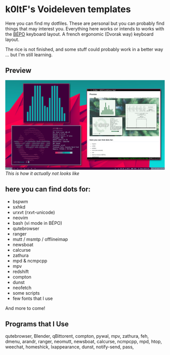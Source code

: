 # k0ltF's Voideleven templates

Here you can find my dotfiles. These are personal but you can probably find things that may interest you. Everything here works or intends to works with the [BÉPO](https://bepo.fr) keyboard layout. A french ergonomic (Dvorak way) keyboard layout.

The rice is not finished, and some stuff could probably work in a better way
… but I'm still learning. 

## Preview

![pic](previews/preview-002.png)
*This is how it actually not looks like*


## here you can find dots for:

+ bspwm
+ sxhkd
+ urxvt (rxvt-unicode)
+ neovim
+ bash (vi mode in BÉPO)
+ qutebrowser
+ ranger
+ mutt / msmtp / offlineimap
+ newsboat
+ calcurse
+ zathura
+ mpd & ncmpcpp
+ mpv 
+ redshift
+ compton
+ dunst
+ neofetch
+ some scripts
+ few fonts that I use


And more to come!

## Programs that I Use

qutebrowser, Blender, qBittorent, compton, pywal, mpv,
zathura, feh, dmenu, arandr, ranger, neomutt, newsboat, calcurse,
ncmpcpp, mpd, htop, weechat, homeshick, lxappearance, dunst,
notify-send, pass, 

